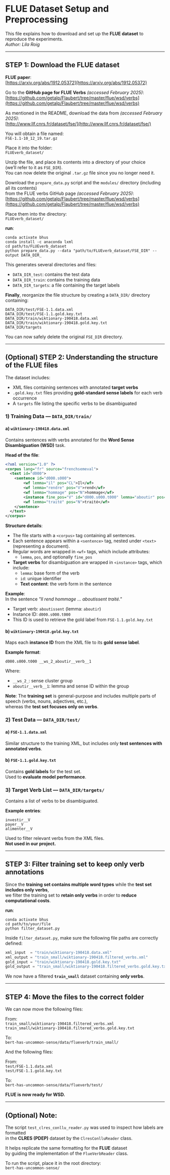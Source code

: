 # FLUE Dataset Setup and Preprocessing

This file explains how to download and set up the **FLUE dataset** to reproduce the experiments.\
*Author: Lila Roig*

---

## STEP 1: Download the FLUE dataset

**FLUE paper**:  
[https://arxiv.org/abs/1912.05372](https://arxiv.org/abs/1912.05372)

Go to the **GitHub page for FLUE Verbs** *(accessed February 2025)*:  
[https://github.com/getalp/Flaubert/tree/master/flue/wsd/verbs](https://github.com/getalp/Flaubert/tree/master/flue/wsd/verbs)

As mentioned in the README, download the data from *(accessed February 2025)*:  
[http://www.llf.cnrs.fr/dataset/fse/](http://www.llf.cnrs.fr/dataset/fse/)

You will obtain a file named:  
`FSE-1.1-10_12_19.tar.gz`

Place it into the folder:  
`FLUEverb_dataset/`

Unzip the file, and place its contents into a directory of your choice  
(we’ll refer to it as `FSE_DIR`).  
You can now delete the original `.tar.gz` file since you no longer need it.

Download the `prepare_data.py` script and the `modules/` directory (including all its contents)  
from the FLUE verbs GitHub page *(accessed February 2025)*: 
[https://github.com/getalp/Flaubert/tree/master/flue/wsd/verbs](https://github.com/getalp/Flaubert/tree/master/flue/wsd/verbs)

Place them into the directory:  
`FLUEverb_dataset/`

**run**:  
```
conda activate bhus
conda install -c anaconda lxml
cd path/to/FLUEverb_dataset
python prepare_data.py --data "path/to/FLUEverb_dataset/FSE_DIR" --output DATA_DIR_
```

This generates several directories and files:

- `DATA_DIR_test`: contains the test data  
- `DATA_DIR_train`: contains the training data  
- `DATA_DIR_targets`: a file containing the target labels

**Finally**, reorganize the file structure by creating a `DATA_DIR/` directory containing:

```
DATA_DIR/test/FSE-1.1.data.xml
DATA_DIR/test/FSE-1.1.gold.key.txt
DATA_DIR/train/wiktionary-190418.data.xml
DATA_DIR/train/wiktionary-190418.gold.key.txt
DATA_DIR/targets
```

You can now safely delete the original `FSE_DIR` directory.

---

## (Optional) STEP 2: Understanding the structure of the FLUE files

The dataset includes:

- XML files containing sentences with annotated **target verbs**  
- `.gold.key.txt` files providing **gold-standard sense labels** for each verb occurrence  
- A `targets` file listing the specific verbs to be disambiguated


### 1) **Training Data — `DATA_DIR/train/`**

#### a) `wiktionary-190418.data.xml`

Contains sentences with verbs annotated for the **Word Sense Disambiguation (WSD)** task.

**Head of the file**:
```xml
<?xml version="1.0" ?>
<corpus lang="fr" source="frenchsemeval">              
  <text id="d000">
    <sentence id="d000.s000">
        <wf lemma="il" pos="CL">Il</wf>
        <wf lemma="rendre" pos="V">rend</wf>
        <wf lemma="hommage" pos="N">hommage</wf>
        <instance fine_pos="V" id="d000.s000.t000" lemma="aboutir" pos="V">aboutissent</instance>
        <wf lemma="traité" pos="N">traité</wf>
    </sentence>
  </text>
</corpus>
```

**Structure details**:

- The file starts with a `<corpus>` tag containing all sentences.  
- Each sentence appears within a `<sentence>` tag, nested under `<text>` (representing a document).  
- Regular words are wrapped in `<wf>` tags, which include attributes:
  - `lemma`, `pos`, and optionally `fine_pos`  
- **Target verbs** for disambiguation are wrapped in `<instance>` tags, which include:
  - `lemma`: base form of the verb  
  - `id`: unique identifier  
  - **Text content**: the verb form in the sentence  

**Example**:  
In the sentence *"Il rend hommage ... aboutissent traité."*

- Target verb: `aboutissent` (lemma: `aboutir`)  
- Instance ID: `d000.s000.t000`  
- This ID is used to retrieve the gold label from `FSE-1.1.gold.key.txt`

#### b) `wiktionary-190418.gold.key.txt`

Maps each **instance ID** from the XML file to its **gold sense label**.

**Example format**:
```
d000.s000.t000 __ws_2_aboutir__verb__1
```

Where:
- `__ws_2_`: sense cluster group  
- `aboutir__verb__1`: lemma and sense ID within the group

**Note**: The **training set** is general-purpose and includes multiple parts of speech (verbs, nouns, adjectives, etc.),  
whereas the **test set focuses only on verbs**.

### 2) **Test Data — `DATA_DIR/test/`**

#### a) `FSE-1.1.data.xml`  
Similar structure to the training XML, but includes only **test sentences with annotated verbs**.

#### b) `FSE-1.1.gold.key.txt`  
Contains **gold labels** for the test set.  
Used to **evaluate model performance**.

### 3) **Target Verb List — `DATA_DIR/targets/`**

Contains a list of verbs to be disambiguated.

**Example entries**:
```
investir__V
payer__V
alimenter__V
```

Used to filter relevant verbs from the XML files.  
**Not used in our project.**

---

## STEP 3: Filter training set to keep only verb annotations

Since the **training set contains multiple word types** while the **test set includes only verbs**,  
we filter the training set to **retain only verbs** in order to **reduce computational costs**.

**run**:
```
conda activate bhus
cd path/to/your/file
python filter_dataset.py
```

Inside `filter_dataset.py`, make sure the following file paths are correctly defined:

```python
xml_input  = "train/wiktionary-190418.data.xml"
xml_output = "train_small/wiktionary-190418.filtered_verbs.xml"
gold_input = "train/wiktionary-190418.gold.key.txt"
gold_output = "train_small/wiktionary-190418.filtered_verbs.gold.key.txt"
```

We now have a filtered **`train_small`** dataset containing **only verbs**.

---

## STEP 4: Move the files to the correct folder

We can now move the following files:

From:  
`train_small/wiktionary-190418.filtered_verbs.xml`  
`train_small/wiktionary-190418.filtered_verbs.gold.key.txt`

To:  
`bert-has-uncommon-sense/data/flueverb/train_small/`


And the following files:

From:  
`test/FSE-1.1.data.xml`  
`test/FSE-1.1.gold.key.txt`

To:  
`bert-has-uncommon-sense/data/flueverb/test/`

**FLUE is now ready for WSD.**

---

## (Optional) Note:

The script `test_clres_conllu_reader.py` was used to inspect how labels are formatted  
in the **CLRES (PDEP)** dataset by the `ClresConlluReader` class.  

It helps replicate the same formatting for the **FLUE** dataset  
by guiding the implementation of the `FlueVerbReader` class.

To run the script, place it in the root directory:  
`bert-has-uncommon-sense/`
